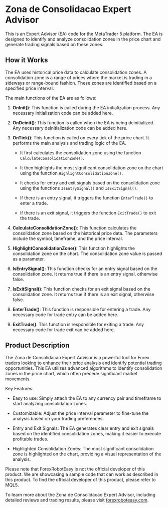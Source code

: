 # Zona de Consolidacao Expert Advisor

This is an Expert Advisor (EA) code for the MetaTrader 5 platform. The EA is designed to identify and analyze consolidation zones in the price chart and generate trading signals based on these zones.

## How it Works

The EA uses historical price data to calculate consolidation zones. A consolidation zone is a range of prices where the market is trading in a sideways or range-bound fashion. These zones are identified based on a specified price interval.

The main functions of the EA are as follows:

1. **OnInit()**: This function is called during the EA initialization process. Any necessary initialization code can be added here.

2. **OnDeinit()**: This function is called when the EA is being deinitialized. Any necessary deinitialization code can be added here.

3. **OnTick()**: This function is called on every tick of the price chart. It performs the main analysis and trading logic of the EA. 

   - It first calculates the consolidation zone using the function `CalculateConsolidationZone()`.
   
   - It then highlights the most significant consolidation zone on the chart using the function `HighlightConsolidationZone()`.
   
   - It checks for entry and exit signals based on the consolidation zone using the functions `IsEntrySignal()` and `IsExitSignal()`.
   
   - If there is an entry signal, it triggers the function `EnterTrade()` to enter a trade.
   
   - If there is an exit signal, it triggers the function `ExitTrade()` to exit the trade.

4. **CalculateConsolidationZone()**: This function calculates the consolidation zone based on the historical price data. The parameters include the symbol, timeframe, and the price interval.

5. **HighlightConsolidationZone()**: This function highlights the consolidation zone on the chart. The consolidation zone value is passed as a parameter.

6. **IsEntrySignal()**: This function checks for an entry signal based on the consolidation zone. It returns true if there is an entry signal, otherwise false.

7. **IsExitSignal()**: This function checks for an exit signal based on the consolidation zone. It returns true if there is an exit signal, otherwise false.

8. **EnterTrade()**: This function is responsible for entering a trade. Any necessary code for trade entry can be added here.

9. **ExitTrade()**: This function is responsible for exiting a trade. Any necessary code for trade exit can be added here.

## Product Description

The Zona de Consolidacao Expert Advisor is a powerful tool for Forex traders looking to enhance their price analysis and identify potential trading opportunities. This EA utilizes advanced algorithms to identify consolidation zones in the price chart, which often precede significant market movements.

Key Features:

- Easy to use: Simply attach the EA to any currency pair and timeframe to start analyzing consolidation zones.

- Customizable: Adjust the price interval parameter to fine-tune the analysis based on your trading preferences.

- Entry and Exit Signals: The EA generates clear entry and exit signals based on the identified consolidation zones, making it easier to execute profitable trades.

- Highlighted Consolidation Zones: The most significant consolidation zone is highlighted on the chart, providing a visual representation of the analysis.

Please note that ForexRobotEasy is not the official developer of this product. We are showcasing a sample code that can work as described in this product. To find the official developer of this product, please refer to MQL5.

To learn more about the Zona de Consolidacao Expert Advisor, including detailed reviews and trading results, please visit [forexroboteasy.com](https://forexroboteasy.com/forex-robot-review/zona-de-consolidacao-review-enhancing-forex-price-analysis/).
